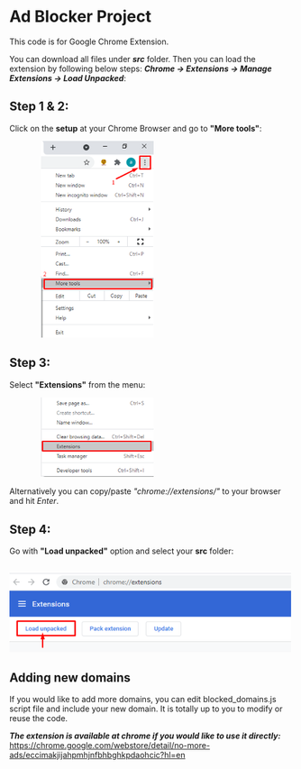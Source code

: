 # **Ad Blocker Project**

This code is for Google Chrome Extension.

You can download all files under ***__src__*** folder. Then you can load the extension by following below steps: 
***__Chrome -> Extensions -> Manage Extensions -> Load Unpacked__***:

## Step 1 & 2:
Click on the **setup** at your Chrome Browser and go to **"More tools"**:

&emsp;&emsp;&emsp;&emsp;<img src="screenshots/image1.png" width="200" heigh="300">


## Step 3:
Select **"Extensions"** from the menu:

&emsp;&emsp;&emsp;&emsp;<img src="screenshots/image2.png" width="200" heigh="300">

Alternatively you can copy/paste _"chrome://extensions/"_ to your browser and hit _Enter_.

 ## Step 4:
Go with **"Load unpacked"** option and select your **src** folder:

&emsp;&emsp;<img src="screenshots/image3.png" width="500" heigh="400">




 ## Adding new domains
If you would like to add more domains, you can edit blocked_domains.js script file and include your new domain.
It is totally up to you to modify or reuse the code.

_**The extension is available at chrome if you would like to use it directly:**_
https://chrome.google.com/webstore/detail/no-more-ads/eccimakjijahpmhjnfbhbghkpdaohcic?hl=en
